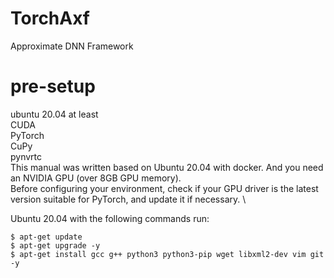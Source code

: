 # TorchAxf
Approximate DNN Framework

# pre-setup
ubuntu 20.04 at least \
CUDA \
PyTorch \
CuPy \
pynvrtc \
This manual was written based on Ubuntu 20.04 with docker. And you need an NVIDIA GPU (over 8GB GPU memory). \
Before configuring your environment, check if your GPU driver is the latest version suitable for PyTorch, and update it if necessary. \


Ubuntu 20.04 with the following commands run:
```
$ apt-get update
$ apt-get upgrade -y
$ apt-get install gcc g++ python3 python3-pip wget libxml2-dev vim git -y
```
